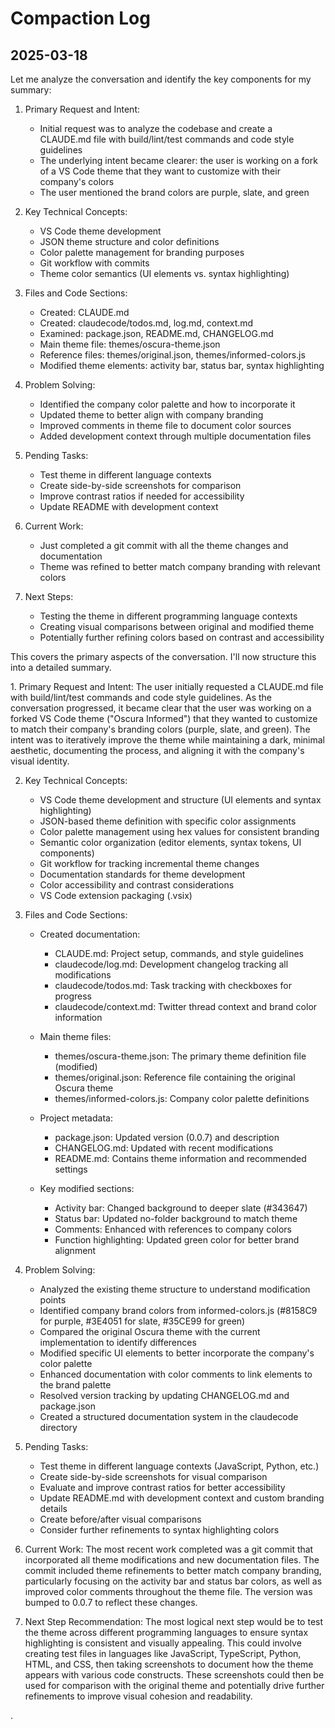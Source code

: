# Compaction Log

## 2025-03-18
  <analysis>
  Let me analyze the conversation and identify the key components for my summary:

  1. Primary Request and Intent:
     - Initial request was to analyze the codebase and create a CLAUDE.md file with build/lint/test commands and code style guidelines
     - The underlying intent became clearer: the user is working on a fork of a VS Code theme that they want to customize with their company's colors
     - The user mentioned the brand colors are purple, slate, and green

  2. Key Technical Concepts:
     - VS Code theme development
     - JSON theme structure and color definitions
     - Color palette management for branding purposes
     - Git workflow with commits
     - Theme color semantics (UI elements vs. syntax highlighting)

  3. Files and Code Sections:
     - Created: CLAUDE.md
     - Created: claudecode/todos.md, log.md, context.md
     - Examined: package.json, README.md, CHANGELOG.md
     - Main theme file: themes/oscura-theme.json
     - Reference files: themes/original.json, themes/informed-colors.js
     - Modified theme elements: activity bar, status bar, syntax highlighting

  4. Problem Solving:
     - Identified the company color palette and how to incorporate it
     - Updated theme to better align with company branding
     - Improved comments in theme file to document color sources
     - Added development context through multiple documentation files

  5. Pending Tasks:
     - Test theme in different language contexts
     - Create side-by-side screenshots for comparison
     - Improve contrast ratios if needed for accessibility
     - Update README with development context

  6. Current Work:
     - Just completed a git commit with all the theme changes and documentation
     - Theme was refined to better match company branding with relevant colors

  7. Next Steps:
     - Testing the theme in different programming language contexts
     - Creating visual comparisons between original and modified theme
     - Potentially further refining colors based on contrast and accessibility

  This covers the primary aspects of the conversation. I'll now structure this into a detailed summary.
  </analysis>

  <summary>
  1. Primary Request and Intent:
     The user initially requested a CLAUDE.md file with build/lint/test commands and code style guidelines. As the conversation progressed, it became clear that the user was working on a forked VS Code theme ("Oscura Informed") that 
  they wanted to customize to match their company's branding colors (purple, slate, and green). The intent was to iteratively improve the theme while maintaining a dark, minimal aesthetic, documenting the process, and aligning it 
  with the company's visual identity.

  2. Key Technical Concepts:
     - VS Code theme development and structure (UI elements and syntax highlighting)
     - JSON-based theme definition with specific color assignments
     - Color palette management using hex values for consistent branding
     - Semantic color organization (editor elements, syntax tokens, UI components)
     - Git workflow for tracking incremental theme changes
     - Documentation standards for theme development
     - Color accessibility and contrast considerations
     - VS Code extension packaging (.vsix)

  3. Files and Code Sections:
     - Created documentation:
       - CLAUDE.md: Project setup, commands, and style guidelines
       - claudecode/log.md: Development changelog tracking all modifications
       - claudecode/todos.md: Task tracking with checkboxes for progress
       - claudecode/context.md: Twitter thread context and brand color information
     
     - Main theme files:
       - themes/oscura-theme.json: The primary theme definition file (modified)
       - themes/original.json: Reference file containing the original Oscura theme
       - themes/informed-colors.js: Company color palette definitions
       
     - Project metadata:
       - package.json: Updated version (0.0.7) and description
       - CHANGELOG.md: Updated with recent modifications
       - README.md: Contains theme information and recommended settings

     - Key modified sections:
       - Activity bar: Changed background to deeper slate (#343647)
       - Status bar: Updated no-folder background to match theme
       - Comments: Enhanced with references to company colors
       - Function highlighting: Updated green color for better brand alignment

  4. Problem Solving:
     - Analyzed the existing theme structure to understand modification points
     - Identified company brand colors from informed-colors.js (#8158C9 for purple, #3E4051 for slate, #35CE99 for green)
     - Compared the original Oscura theme with the current implementation to identify differences
     - Modified specific UI elements to better incorporate the company's color palette
     - Enhanced documentation with color comments to link elements to the brand palette
     - Resolved version tracking by updating CHANGELOG.md and package.json
     - Created a structured documentation system in the claudecode directory

  5. Pending Tasks:
     - Test theme in different language contexts (JavaScript, Python, etc.)
     - Create side-by-side screenshots for visual comparison
     - Evaluate and improve contrast ratios for better accessibility
     - Update README.md with development context and custom branding details
     - Create before/after visual comparisons
     - Consider further refinements to syntax highlighting colors

  6. Current Work:
     The most recent work completed was a git commit that incorporated all theme modifications and new documentation files. The commit included theme refinements to better match company branding, particularly focusing on the activity
   bar and status bar colors, as well as improved color comments throughout the theme file. The version was bumped to 0.0.7 to reflect these changes.

  7. Next Step Recommendation:
     The most logical next step would be to test the theme across different programming languages to ensure syntax highlighting is consistent and visually appealing. This could involve creating test files in languages like 
  JavaScript, TypeScript, Python, HTML, and CSS, then taking screenshots to document how the theme appears with various code constructs. These screenshots could then be used for comparison with the original theme and potentially 
  drive further refinements to improve visual cohesion and readability.
  </summary>.